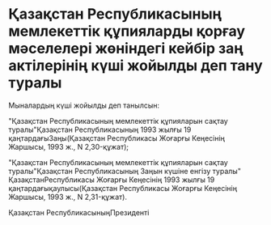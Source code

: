 # Қазақстан Республикасының мемлекеттік құпияларды қорғау мәселелері жөніндегі кейбір заң актілерінің күші жойылды деп тану туралы

Мыналардың күші жойылды деп танылсын:

"Қазақстан Республикасының мемлекеттік құпияларын сақтау туралы"Қазақстан Республикасының 1993 жылғы 19 қаңтардағыЗаңы(Қазақстан Республикасы Жоғарғы Кеңесінің Жаршысы, 1993 ж., N 2,30-құжат);

"Қазақстан Республикасының мемлекеттік құпияларын сақтау туралы"Қазақстан Республикасының Заңын күшіне енгізу туралы" ҚазақстанРеспубликасы Жоғарғы Кеңесінің 1993 жылғы 19 қаңтардағықаулысы(Қазақстан Республикасы Жоғарғы Кеңесінің Жаршысы, 1993 ж., N 2,31-құжат).

Қазақстан РеспубликасыныңПрезиденті

